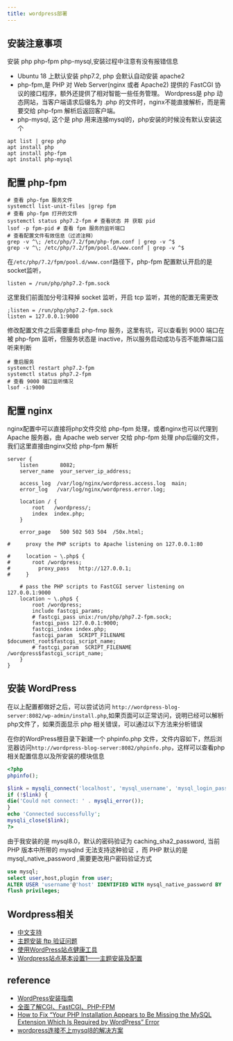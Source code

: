 ```yaml
---
title: wordpress部署
---
```


## 安装注意事项

安装 php php-fpm php-mysql,安装过程中注意有没有报错信息

- Ubuntu 18 上默认安装 php7.2, php 会默认自动安装 apache2
- php-fpm,是 PHP 对 Web Server(nginx 或者 Apache2) 提供的 FastCGI 协议的接口程序，额外还提供了相对智能一些任务管理。 Wordpress是 php 动态网站，当客户端请求后缀名为 .php
  的文件时，nginx不能直接解析，而是需要交给 php-fpm 解析后返回客户端。
- php-mysql, 这个是 php 用来连接mysql的，php安装的时候没有默认安装这个

```shell
apt list | grep php
apt install php
apt install php-fpm
apt install php-mysql
```

## 配置 php-fpm

```shell
# 查看 php-fpm 服务文件
systemctl list-unit-files |grep fpm
# 查看 php-fpm 打开的文件
systemctl status php7.2-fpm # 查看状态 并 获取 pid
lsof -p fpm-pid # 查看 fpm 服务的监听端口
# 查看配置文件有效信息（过滤注释）
grep -v ^\; /etc/php/7.2/fpm/php-fpm.conf | grep -v ^$
grep -v ^\; /etc/php/7.2/fpm/pool.d/www.conf | grep -v ^$
```

在`/etc/php/7.2/fpm/pool.d/www.conf`路径下，php-fpm 配置默认开启的是socket监听，

```shell
listen = /run/php/php7.2-fpm.sock
```

这里我们前面加分号注释掉 socket 监听，开启 tcp 监听，其他的配置无需更改

```shell
;listen = /run/php/php7.2-fpm.sock
listen = 127.0.0.1:9000
```

修改配置文件之后需要重启 php-fmp 服务，这里有坑，可以查看到 9000 端口在被 php-fpm 监听，但服务状态是 inactive，所以服务启动成功与否不能靠端口监听来判断

```shell
# 重启服务
systemctl restart php7.2-fpm
systemctl status php7.2-fpm
# 查看 9000 端口监听情况
lsof -i:9000
```

## 配置 nginx

nginx配置中可以直接将php文件交给 php-fpm 处理，或者nginx也可以代理到 Apache 服务器，由 Apache web server 交给 php-fpm 处理 php后缀的文件，我们这里直接由nginx交给
php-fpm 解析

```text
server {
    listen       8082;
    server_name  your_server_ip_address;

    access_log  /var/log/nginx/wordpress.access.log  main;
    error_log   /var/log/nginx/wordpress.error.log;

    location / {
        root   /wordpress/;
        index  index.php;
    }

    error_page   500 502 503 504  /50x.html;

#     proxy the PHP scripts to Apache listening on 127.0.0.1:80

#     location ~ \.php$ {
# 	    root /wordpress;
#         proxy_pass   http://127.0.0.1;
#     }

    # pass the PHP scripts to FastCGI server listening on 127.0.0.1:9000
    location ~ \.php$ {
	    root /wordpress;
	    include fastcgi_params;
	    # fastcgi_pass unix:/run/php/php7.2-fpm.sock;
	    fastcgi_pass 127.0.0.1:9000;
	    fastcgi_index index.php;
	    fastcgi_param  SCRIPT_FILENAME $document_root$fastcgi_script_name;
        # fastcgi_param  SCRIPT_FILENAME /wordpress$fastcgi_script_name;
    }
}
```

## 安装 WordPress

在以上配置都做好之后，可以尝试访问 `http://wordpress-blog-server:8082/wp-admin/install.php`,如果页面可以正常访问，说明已经可以解析php文件了，如果页面显示 php
相关错误，可以通过以下方法来分析错误

在你的WordPress根目录下新建一个 phpinfo.php
文件，文件内容如下，然后浏览器访问`http://wordpress-blog-server:8082/phpinfo.php`，这样可以查看php相关配置信息以及所安装的模块信息

```php
<?php
phpinfo();

$link = mysqli_connect('localhost', 'mysql_username', 'mysql_login_password');
if (!$link) {
die('Could not connect: ' . mysqli_error());
}
echo 'Connected successfully';
mysqli_close($link);
?>

```

由于我安装的是 mysql8.0，默认的密码验证为 caching_sha2_password, 当前 PHP 版本中所带的 mysqlnd 无法支持这种验证 ，而 PHP 默认的是 mysql_native_password
,需要更改用户密码验证方式

```sql
use mysql;
select user,host,plugin from user;
ALTER USER 'username'@'host' IDENTIFIED WITH mysql_native_password BY 'your_new_password';
flush privileges;
```

## Wordpress相关

- [中文支持](https://cpury.com/2861.html)
- [主题安装 ftp 验证问题](https://blog.csdn.net/weixin_43059285/article/details/108013067)
- [使用WordPress站点健康工具](https://www.wbolt.com/installation-failed-could-not-create-directory.html)
- [Wordpress站点基本设置1——主题安装及配置](https://blog.csdn.net/weixin_46062398/article/details/116566840)

## reference

- [WordPress安装指南](https://codex.wordpress.org/zh-cn:%E5%AE%89%E8%A3%85_WordPress)
- [全面了解CGI、FastCGI、PHP-FPM](https://cloud.tencent.com/developer/article/1538240)
- [How to Fix “Your PHP Installation Appears to Be Missing the MySQL Extension Which Is Required by WordPress” Error](https://kinsta.com/knowledgebase/php-installation-missing-mysql-extension-required-by-wordpress/)
- [wordpress连接不上mysql8的解决方案](https://blog.csdn.net/qq_38157825/article/details/108885653)
